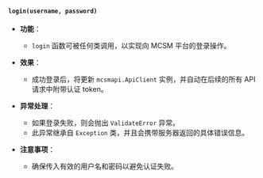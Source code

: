 #### `login(username, password)`

- **功能**：
  - `login` 函数可被任何类调用，以实现向 MCSM 平台的登录操作。

- **效果**：
  - 成功登录后，将更新 `mcsmapi.ApiClient` 实例，并自动在后续的所有 API 请求中附带认证 token。

- **异常处理**：
  - 如果登录失败，则会抛出 `ValidateError` 异常。
  - 此异常继承自 `Exception` 类，并且会携带服务器返回的具体错误信息。

- **注意事项**：
  - 确保传入有效的用户名和密码以避免认证失败。